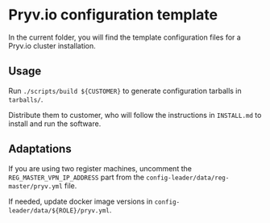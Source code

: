 # Pryv.io configuration template

In the current folder, you will find the template configuration files for a Pryv.io cluster installation.

## Usage

Run `./scripts/build ${CUSTOMER}` to generate configuration tarballs in `tarballs/`.

Distribute them to customer, who will follow the instructions in `INSTALL.md` to install and run the software.

## Adaptations

If you are using two register machines, uncomment the `REG_MASTER_VPN_IP_ADDRESS` part from the `config-leader/data/reg-master/pryv.yml` file.

If needed, update docker image versions in `config-leader/data/${ROLE}/pryv.yml`.
